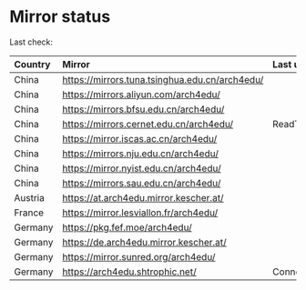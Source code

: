<script src="./time.js"></script>
# Mirror status
Last check: <script type="text/javascript">localize(1757956818.580036);</script>

|Country|Mirror|Last update|
|:------|:-----|:----------|
|China|https://mirrors.tuna.tsinghua.edu.cn/arch4edu/|<script type="text/javascript">localize(1757919051);</script>|
|China|https://mirrors.aliyun.com/arch4edu/|<script type="text/javascript">localize(1757919051);</script>|
|China|https://mirrors.bfsu.edu.cn/arch4edu/|<script type="text/javascript">localize(1757919051);</script>|
|China|https://mirrors.cernet.edu.cn/arch4edu/|ReadTimeout|
|China|https://mirror.iscas.ac.cn/arch4edu/|<script type="text/javascript">localize(1757919051);</script>|
|China|https://mirrors.nju.edu.cn/arch4edu/|<script type="text/javascript">localize(1757874925);</script>|
|China|https://mirror.nyist.edu.cn/arch4edu/|<script type="text/javascript">localize(1757919051);</script>|
|China|https://mirrors.sau.edu.cn/arch4edu/|<script type="text/javascript">localize(1756795646);</script>|
|Austria|https://at.arch4edu.mirror.kescher.at/|<script type="text/javascript">localize(1756104457);</script>|
|France|https://mirror.lesviallon.fr/arch4edu/|<script type="text/javascript">localize(1756709288);</script>|
|Germany|https://pkg.fef.moe/arch4edu/|<script type="text/javascript">localize(1756104457);</script>|
|Germany|https://de.arch4edu.mirror.kescher.at/|<script type="text/javascript">localize(1756104457);</script>|
|Germany|https://mirror.sunred.org/arch4edu/|<script type="text/javascript">localize(1757919051);</script>|
|Germany|https://arch4edu.shtrophic.net/|ConnectionError|

<script src="./tablefilter/tablefilter.js"></script>
<script src="./table.js"></script>